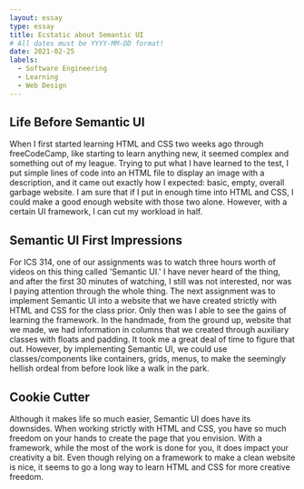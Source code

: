 ```yaml
---
layout: essay
type: essay
title: Ecstatic about Semantic UI
# All dates must be YYYY-MM-DD format!
date: 2021-02-25
labels:
  - Software Engineering
  - Learning
  - Web Design
---
```


## Life Before Semantic UI
When I first started learning HTML and CSS two weeks ago through freeCodeCamp, like starting to learn anything new, it seemed complex and something out of my league. Trying to put what I have learned to the test, I put simple lines of code into an HTML file to display an image with a description, and it came out exactly how I expected: basic, empty, overall garbage website. I am sure that if I put in enough time into HTML and CSS, I could make a good enough website with those two alone. However, with a certain UI framework, I can cut my workload in half.

## Semantic UI First Impressions
For ICS 314, one of our assignments was to watch three hours worth of videos on this thing called 'Semantic UI.' I have never heard of the thing, and after the first 30 minutes of watching, I still was not interested, nor was I paying attention through the whole thing. The next assignment was to implement Semantic UI into a website that we have created strictly with HTML and CSS for the class prior. Only then was I able to see the gains of learning the framework. In the handmade, from the ground up, website that we made, we had information in columns that we created through auxiliary classes with floats and padding. It took me a great deal of time to figure that out. However, by implementing Semantic UI, we could use classes/components like containers, grids, menus, to make the seemingly hellish ordeal from before look like a walk in the park. 

## Cookie Cutter
Although it makes life so much easier, Semantic UI does have its downsides. When working strictly with HTML and CSS, you have so much freedom on your hands to create the page that you envision. With a framework, while the most of the work is done for you, it does impact your creativity a bit. Even though relying on a framework to make a clean website is nice, it seems to go a long way to learn HTML and CSS for more creative freedom. 
